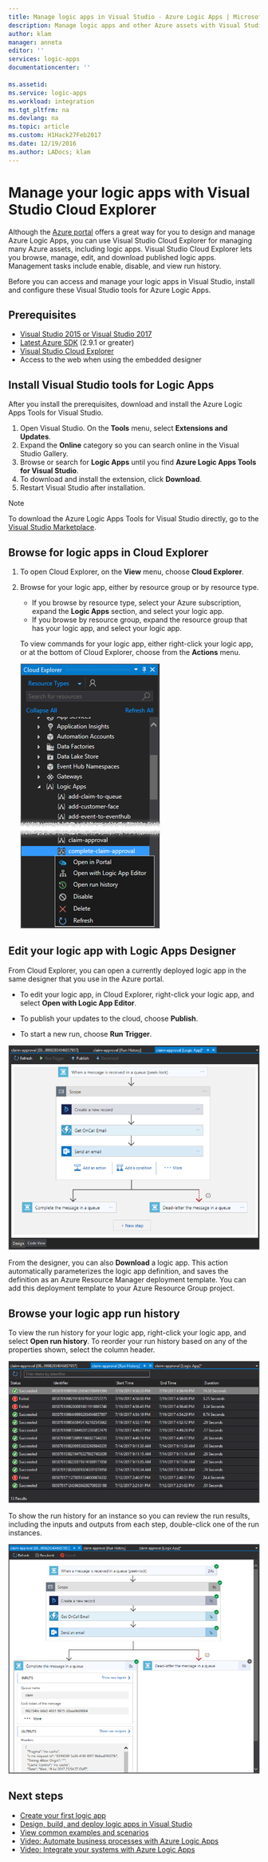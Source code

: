 ```yaml
---
title: Manage logic apps in Visual Studio - Azure Logic Apps | Microsoft Docs
description: Manage logic apps and other Azure assets with Visual Studio Cloud Explorer
author: klam
manager: anneta
editor: ''
services: logic-apps
documentationcenter: ''

ms.assetid: 
ms.service: logic-apps
ms.workload: integration
ms.tgt_pltfrm: na
ms.devlang: na
ms.topic: article
ms.custom: H1Hack27Feb2017
ms.date: 12/19/2016
ms.author: LADocs; klam
---
```


# Manage your logic apps with Visual Studio Cloud Explorer

Although the [Azure portal](https://portal.azure.com/) 
offers a great way for you to design and manage Azure Logic Apps, 
you can use Visual Studio Cloud Explorer for managing many Azure assets, 
including logic apps. Visual Studio Cloud Explorer lets you browse, 
manage, edit, and download published logic apps. 
Management tasks include enable, disable, and view run history. 

Before you can access and manage your logic apps in Visual Studio, 
install and configure these Visual Studio tools for Azure Logic Apps. 

## Prerequisites

* [Visual Studio 2015 or Visual Studio 2017](https://www.visualstudio.com/downloads/download-visual-studio-vs.aspx)
* [Latest Azure SDK](https://azure.microsoft.com/downloads/) (2.9.1 or greater)
* [Visual Studio Cloud Explorer](https://marketplace.visualstudio.com/items?itemName=MicrosoftCloudExplorer.CloudExplorerforVisualStudio2015)
* Access to the web when using the embedded designer

## Install Visual Studio tools for Logic Apps

After you install the prerequisites, 
download and install the Azure Logic Apps Tools 
for Visual Studio.

1. Open Visual Studio. On the **Tools** menu, 
select **Extensions and Updates**.
2. Expand the **Online** category so you can search online 
in the Visual Studio Gallery.
3. Browse or search for **Logic Apps** until 
you find **Azure Logic Apps Tools for Visual Studio**.
4. To download and install the extension, click **Download**.
5. Restart Visual Studio after installation.

> [!NOTE]
> To download the Azure Logic Apps Tools 
> for Visual Studio directly, go to the 
> [Visual Studio Marketplace](https://visualstudiogallery.msdn.microsoft.com/e25ad307-46cf-412e-8ba5-5b555d53d2d9).

## Browse for logic apps in Cloud Explorer

1.  To open Cloud Explorer, on the **View** menu, choose **Cloud Explorer**.
2.  Browse for your logic app, either by resource group or by resource type. 

    * If you browse by resource type, select your Azure subscription, 
    expand the **Logic Apps** section, and select your logic app. 
    * If you browse by resource group, expand the resource group 
    that has your logic app, and select your logic app.

    To view commands for your logic app, either right-click your logic app, 
    or at the bottom of Cloud Explorer, choose from the **Actions** menu.

    ![Browse for your logic app](./media/logic-apps-manage-from-vs/browse.png)

## Edit your logic app with Logic Apps Designer

From Cloud Explorer, you can open a currently deployed logic app 
in the same designer that you use in the Azure portal. 

* To edit your logic app, in Cloud Explorer, 
right-click your logic app, and select **Open with Logic App Editor**. 

* To publish your updates to the cloud, choose **Publish**. 

* To start a new run, choose **Run Trigger**.

![Logic Apps Designer](./media/logic-apps-manage-from-vs/designer.png)

From the designer, you can also **Download** a logic app. 
This action automatically parameterizes the logic app definition, 
and saves the definition as an Azure Resource Manager deployment template. 
You can add this deployment template to your Azure Resource Group project.

## Browse your logic app run history

To view the run history for your logic app, 
right-click your logic app, and select **Open run history**. 
To reorder your run history based on any of the properties shown, 
select the column header.

![Run history](media/logic-apps-manage-from-vs/runs.png)

To show the run history for an instance so you can review the run results, 
including the inputs and outputs from each step, 
double-click one of the run instances.

![Run history results, inputs, and outputs from steps](./media/logic-apps-manage-from-vs/history.png)

## Next steps

* [Create your first logic app](quickstart-create-first-logic-app-workflow.md)
* [Design, build, and deploy logic apps in Visual Studio](logic-apps-deploy-from-vs.md)
* [View common examples and scenarios](logic-apps-examples-and-scenarios.md)
* [Video: Automate business processes with Azure Logic Apps](http://channel9.msdn.com/Events/Build/2016/T694)
* [Video: Integrate your systems with Azure Logic Apps](http://channel9.msdn.com/Events/Build/2016/P462)
